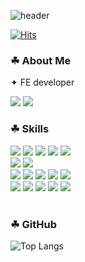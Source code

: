 <div>
  
  ![header](https://capsule-render.vercel.app/api?type=soft&color=0:FFFFFF,100:00F260&text=Welcome!&fontAlignY=45&fontSize=40&height=150&animation=twinkling&desc=I'm%20윤서%20(Yoonseo%20Choi)%20😎&descAlignY=70)

[![Hits](https://hits.seeyoufarm.com/api/count/incr/badge.svg?url=https%3A%2F%2Fgithub.com%2Foiooeo&count_bg=%23A2C8FF&title_bg=%23000000&icon=github.svg&icon_color=%23FFFFFF&title=GitHub&edge_flat=false)](https://hits.seeyoufarm.com)

### ☘︎ About Me

✦ FE developer

<a href="https://velog.io/@choiys1103" target="_blank"><img src="https://img.shields.io/badge/Velog-20C997?style=flat&logo=velog&logoColor=white"/></a> <a href="mailto:choiys1103@naver.com" target="_blank"><img src="https://img.shields.io/badge/Mail-EA4335?style=flat-square&logo=Gmail&logoColor=white"/></a>

### ☘︎ Skills

  <img src="https://img.shields.io/badge/REACT-61DAFB?style=flat&logo=react&logoColor=white"/>
  <img src="https://img.shields.io/badge/Javascript-F7DF1E?style=flat&logo=javascript&logoColor=white"/>
  <img src="https://img.shields.io/badge/Typescript-3178C6?style=flat&logo=typescript&logoColor=white"/>
  <img src="https://img.shields.io/badge/Python-3776AB?style=flat&logo=python&logoColor=white"/>
  <img src="https://img.shields.io/badge/Android%20Studio-3DDC84?style=flat&logo=androidstudio&logoColor=white"/>
  <br/>
  <img src="https://img.shields.io/badge/HTML5-E34F26?style=flat&logo=html5&logoColor=white"/>
  <img src="https://img.shields.io/badge/CSS3-1572B6?style=flat&logo=css3&logoColor=white"/>
  <br/>
  <img src="https://img.shields.io/badge/GitHub-181717?style=flat&logo=github&logoColor=white"/>
  <img src="https://img.shields.io/badge/Redux-764ABC?style=flat&logo=redux&logoColor=white"/>
  <img src="https://img.shields.io/badge/Django-092E20?style=flat&logo=django&logoColor=white"/>
  <img src="https://img.shields.io/badge/MySQL-4479A1?style=flat&logo=mysql&logoColor=white"/>
  <img src="https://img.shields.io/badge/MongoDB-47A248?style=flat&logo=mongodb&logoColor=white"/>
  <br/>
  <img src="https://img.shields.io/badge/Firebase-FFCA28?style=flat&logo=firebase&logoColor=white"/>
  <img src="https://img.shields.io/badge/Amazon%20AWS-232F3E?style=flat&logo=amazonaws&logoColor=white"/>
  <img src="https://img.shields.io/badge/Terraform-7B42BC?style=flat&logo=terraform&logoColor=white"/>
  <img src="https://img.shields.io/badge/Glitch-3333FF?style=flat&logo=glitch&logoColor=white"/>
  <img src="https://img.shields.io/badge/Vercel-000000?style=flat&logo=vercel&logoColor=white"/>

  <br/>
  <br/>

### ☘︎ GitHub

![Top Langs](https://github-readme-stats.vercel.app/api/top-langs/?username=oiooeo&layout=compact)

</div>
